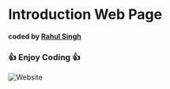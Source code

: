 # Introduction Web Page



<b>coded by [Rahul Singh](https://github.com/coderraa)</b>
### 👍 Enjoy Coding 👍

![Website](https://user-images.githubusercontent.com/57325166/107739710-7fcd8d00-6d2f-11eb-9652-f24ecb1947fd.png)

